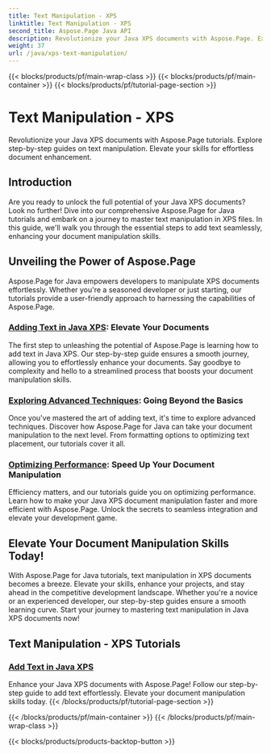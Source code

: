 ```yaml
---
title: Text Manipulation - XPS
linktitle: Text Manipulation - XPS
second_title: Aspose.Page Java API
description: Revolutionize your Java XPS documents with Aspose.Page. Explore step-by-step guides on text manipulation. Elevate your skills for effortless document enhancement.
weight: 37
url: /java/xps-text-manipulation/
---
```


{{< blocks/products/pf/main-wrap-class >}}
{{< blocks/products/pf/main-container >}}
{{< blocks/products/pf/tutorial-page-section >}}

# Text Manipulation - XPS


Revolutionize your Java XPS documents with Aspose.Page tutorials. Explore step-by-step guides on text manipulation. Elevate your skills for effortless document enhancement.

## Introduction

Are you ready to unlock the full potential of your Java XPS documents? Look no further! Dive into our comprehensive Aspose.Page for Java tutorials and embark on a journey to master text manipulation in XPS files. In this guide, we'll walk you through the essential steps to add text seamlessly, enhancing your document manipulation skills.

## Unveiling the Power of Aspose.Page

Aspose.Page for Java empowers developers to manipulate XPS documents effortlessly. Whether you're a seasoned developer or just starting, our tutorials provide a user-friendly approach to harnessing the capabilities of Aspose.Page.

### [Adding Text in Java XPS](./add-text/): Elevate Your Documents

The first step to unleashing the potential of Aspose.Page is learning how to add text in Java XPS. Our step-by-step guide ensures a smooth journey, allowing you to effortlessly enhance your documents. Say goodbye to complexity and hello to a streamlined process that boosts your document manipulation skills.

### [Exploring Advanced Techniques](#): Going Beyond the Basics

Once you've mastered the art of adding text, it's time to explore advanced techniques. Discover how Aspose.Page for Java can take your document manipulation to the next level. From formatting options to optimizing text placement, our tutorials cover it all.

### [Optimizing Performance](#): Speed Up Your Document Manipulation

Efficiency matters, and our tutorials guide you on optimizing performance. Learn how to make your Java XPS document manipulation faster and more efficient with Aspose.Page. Unlock the secrets to seamless integration and elevate your development game.

## Elevate Your Document Manipulation Skills Today!

With Aspose.Page for Java tutorials, text manipulation in XPS documents becomes a breeze. Elevate your skills, enhance your projects, and stay ahead in the competitive development landscape. Whether you're a novice or an experienced developer, our step-by-step guides ensure a smooth learning curve. Start your journey to mastering text manipulation in Java XPS documents now!
## Text Manipulation - XPS Tutorials
### [Add Text in Java XPS](./add-text/)
Enhance your Java XPS documents with Aspose.Page! Follow our step-by-step guide to add text effortlessly. Elevate your document manipulation skills today.
{{< /blocks/products/pf/tutorial-page-section >}}

{{< /blocks/products/pf/main-container >}}
{{< /blocks/products/pf/main-wrap-class >}}

{{< blocks/products/products-backtop-button >}}
